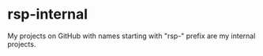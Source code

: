 rsp-internal
============

My projects on GitHub with names starting with "rsp-" prefix
are my internal projects.

